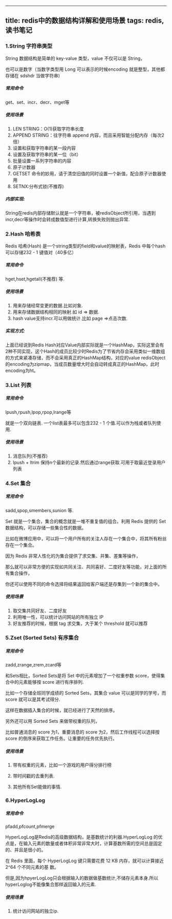 
---
title: redis中的数据结构详解和使用场景
tags: redis,读书笔记
---
 

### 1.String 字符串类型

String 数据结构是简单的 key-value 类型，value 不仅可以是 String，

也可以是数字（当数字类型用 Long 可以表示的时候encoding 就是整型，其他都存储在 sdshdr 当做字符串)

#####  常用命令

get、set、incr、decr、mget等

##### 使用场景 

1. LEN STRING：O(1)获取字符串长度
2. APPEND STRING：往字符串 append 内容，而且采用智能分配内存（每次2倍）
3. 设置和获取字符串的某一段内容
4. 设置及获取字符串的某一位（bit）
5. 批量设置一系列字符串的内容
6. 原子计数器
7. GETSET 命令的妙用，请于清空旧值的同时设置一个新值，配合原子计数器使用
8. SETNX:分布式锁(不推荐)

##### 内部实现:

String在redis内部存储默认就是一个字符串，被redisObject所引用，当遇到incr,decr等操作时会转成数值型进行计算,转换失败则抛出异常.

### 2.Hash 哈希表

Redis 哈希(Hash) 是一个string类型的field和value的映射表，Redis 中每个hash 可以存储232 - 1 键值对（40多亿）

##### 常用命令

hget,hset,hgetall(不推荐) 等.

##### 使用场景 

1. 用来存储经常变更的数据.比如对象.
2. 用来存储数据结构相同的映射.如 id => 数据.
3. hash value支持incr.可以用做统计.比如 page =>点击次数.

##### 实现方式:

上面已经说到Redis Hash对应Value内部实际就是一个HashMap，实际这里会有2种不同实现，这个Hash的成员比较少时Redis为了节省内存会采用类似一维数组的方式来紧凑存储，而不会采用真正的HashMap结构，对应的value redisObject的encoding为zipmap，当成员数量增大时会自动转成真正的HashMap，此时encoding为ht。

### 3.List 列表

##### 常用命令

lpush,rpush,lpop,rpop,lrange等

就是一个双向链表. 一个list表最多可以包含232 - 1 个值.可以作为栈或者队列使用.

##### 使用场景 

1. 消息队列(不推荐)
2. lpush + ltrim 保持n个最新的记录.然后通过range获取.可用于取最近登录用户列表



### 4.Set 集合

##### 常用命令

sadd,spop,smembers,sunion 等.

Set 就是一个集合，集合的概念就是一堆不重复值的组合。利用 Redis 提供的 Set 数据结构，可以存储一些集合性的数据。

比如在微博应用中，可以将一个用户所有的关注人存在一个集合中，将其所有粉丝存在一个集合。

因为 Redis 非常人性化的为集合提供了求交集、并集、差集等操作，

那么就可以非常方便的实现如共同关注、共同喜好、二度好友等功能，对上面的所有集合操作，

你还可以使用不同的命令选择将结果返回给客户端还是存集到一个新的集合中。

##### 使用场景  

1. 取交集共同好友、二度好友
2. 利用唯一性，可以统计访问网站的所有独立 IP
3. 好友推荐的时候，根据 tag 求交集，大于某个 threshold 就可以推荐

 

### 5.Zset (Sorted Sets) 有序集合

##### 常用命令

zadd,zrange,zrem,zcard等

和Sets相比，Sorted Sets是将 Set 中的元素增加了一个权重参数 score，使得集合中的元素能够按 score 进行有序排列.

比如一个存储全班同学成绩的 Sorted Sets，其集合 value 可以是同学的学号，而 score 就可以是其考试得分.

这样在数据插入集合的时候，就已经进行了天然的排序。

另外还可以用 Sorted Sets 来做带权重的队列，

比如普通消息的 score 为1，重要消息的 score 为2，然后工作线程可以选择按 score 的倒序来获取工作任务。让重要的任务优先执行。

##### 使用场景 

1. 带有权重的元素，比如一个游戏的用户得分排行榜

2. 带时间戳的去重列表.

3. 其他所有Set能做的事情.

   

### 6.HyperLogLog

##### 常用命令

pfadd,pfcount,pfmerge

HyperLogLog是Redis的高级数据结构，是基数统计的利器.HyperLogLog 的优点是，在输入元素的数量或者体积非常非常大时，计算基数所需的空间总是固定 的、并且是很小的。

在 Redis 里面，每个 HyperLogLog 键只需要花费 12 KB 内存，就可以计算接近 2^64 个不同元素的基 数。

但是,因为hpyerLogLog只会根据输入的数据做基数统计,不储存元素本身.所以hyperLoglog不能像集合那样返回输入的元素.

##### 使用场景

1. 统计访问网站的独立ip.
